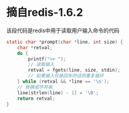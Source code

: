 # 摘自redis-1.6.2

该段代码是redis中用于读取用户输入命令的代码

~~~C
static char *prompt(char *line, int size) {
    char *retval;
    do {
        printf(">> ");
        // 读取输入
        retval = fgets(line, size, stdin);
        // 如果输入仅是回车的话则重复循环
    } while (retval && *line == '\n');
    // 转换成字符串
    line[strlen(line) - 1] = '\0';
    return retval;
}
~~~
